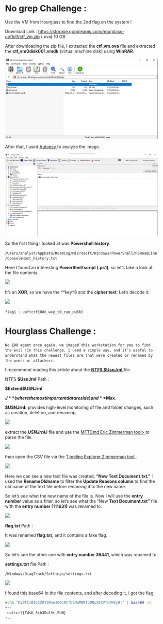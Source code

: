 <h1>No grep Challenge :</h1>


Use the VM from Hourglass to find the 2nd flag on the system !


Download Link : https://storage.googleapis.com/hourglass-uoftctf/ctf_vm.zip (.ova) 10 GB


After downloading the zip file, I extracted the **ctf_vm.ova** file and extracted the **ctf_vm0disk001.vmdk** (virtual machine disk) using **WinRAR**.


<img src="https://github.com/mrfa3i643/Writeups/blob/main/UOFTCTF%202024%20-%20Forensics%20/img/1.webp">


After that, I used <a href="https://www.autopsy.com/download/"> Autopsy </a> to analyze the image.


<img src="https://github.com/mrfa3i643/Writeups/blob/main/UOFTCTF%202024%20-%20Forensics%20/img/2.webp">


So the first thing I looked at was **Powershell history**.


```/Users/analyst/AppData/Roaming/Microsoft/Windows/PowerShell/PSReadLine/ConsoleHost_history.txt```


Here I found an interesting **PowerShell script (.ps1)**, so let’s take a look at the file contents.


<img src="https://github.com/mrfa3i643/Writeups/blob/main/UOFTCTF%202024%20-%20Forensics%20/img/3.webp">

It’s an **XOR**, so we have the **key*8 and the **cipher text**. Let’s decode it.


<img src="https://github.com/mrfa3i643/Writeups/blob/main/UOFTCTF%202024%20-%20Forensics%20/img/4.webp">


```flag1 : uoftctf{0dd_w4y_t0_run_pw5h}```
<h1>Hourglass Challenge :</h1>


```No EDR agent once again, we imaged this workstation for you to find the evil !In this challenge, I used a simple way, and it’s useful to understand what the newest files are that were created or renamed by the users or attackers.```


I recommend reading this article about the <a href="https://www.orionforensics.com/forensics-tools/ntfs-journal-viewer-jv/"> **NTFS $UsnJrnl** </a> file.


NTFS **$UsnJrnl** Path :


**$Extend\$USNJrnl**


**$J** (where the most important data reside) and **$Max**.


**$USNJrnl:** provides high-level monitoring of file and folder changes, such as creation, deletion, and renaming.


<img src="https://github.com/mrfa3i643/Writeups/blob/main/UOFTCTF%202024%20-%20Forensics%20/img/5.webp">


extract the **$USNJrnl$J** file and use the <a href="https://ericzimmerman.github.io/#!index.md"> MFTCmd Eric Zimmerman tool> </a> to parse the file.


<img src="https://github.com/mrfa3i643/Writeups/blob/main/UOFTCTF%202024%20-%20Forensics%20/img/6.webp">


then open the CSV file via the <a href="https://ericzimmerman.github.io/#!index.md"> Timeline Explorer Zimmerman tool </a>.


<img src="https://github.com/mrfa3i643/Writeups/blob/main/UOFTCTF%202024%20-%20Forensics%20/img/7.webp">


Here we can see a new text file was created, **“New Text Document.txt.”** I used the **RenameOldname** to filter the **Update Reasons column** to find the old name of the text file before renaming it to the new name.


So let’s see what the new name of the file is. Now I will use the **entry number** value as a filter, so let’s see what the “New **Text Document.txt”** file with the **entry number (111631)** was renamed to:


<img src="https://github.com/mrfa3i643/Writeups/blob/main/UOFTCTF%202024%20-%20Forensics%20/img/8.webp">


**flag.txt** Path :


It was renamed **flag.txt**, and it contains a fake flag.


<img src="https://github.com/mrfa3i643/Writeups/blob/main/UOFTCTF%202024%20-%20Forensics%20/img/9.webp">


So let’s see the other one with **entry number 36441**, which was renamed to:


**settings.txt** file Path :


```/Windows/DiagTrack/Settings/settings.txt```


<img src="https://github.com/mrfa3i643/Writeups/blob/main/UOFTCTF%202024%20-%20Forensics%20/img/10.webp">


I found this base64 in the file contents, and after decoding it, I got the flag:


```sh
echo "Ky0tCiB1b2Z0Y3Rme1Q0c0tfU2NoM0R1bDNyX0ZVTn0KKy0t" | base64 -d
+--
 uoftctf{T4sK_Sch3Dul3r_FUN}
+--
```
